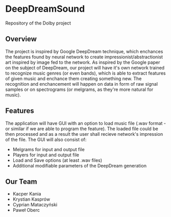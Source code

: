 # DeepDreamSound
Repository of the Dolby project
## Overview

The project is inspired by Google DeepDream technique, which enchances the features found by neural network to create impressionist/abstractionist art inspired by image fed to the network. As inspired by the Google paper on the subject of DeepDream, our project will have it's own network trained to recognize music genres (or even bands), which is able to extract features of given music and enchance them creating something new. The recognition and enchancement will happen on data in form of raw signal samples or on spectrograms (or melgrams, as they're more natural for music).

## Features

The application will have GUI with an option to load music file (.wav format - or similar if we are able to program the feature). The loaded file could be then processed and as a result the user shall recieve network's impression of the file. The GUI will also consist of:
* Melgrams for input and output file
* Players for input and output file
* Load and Save options (at least .wav files)
* Additional modifiable parameters of the DeepDream generation

## Our Team
* Kacper Kania
* Krystian Kasprów
* Cyprian Mataczyński
* Paweł Oberc

